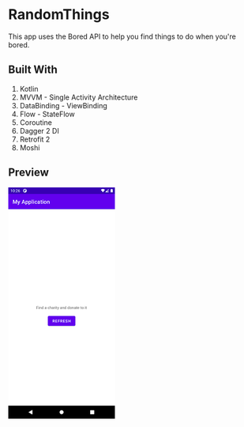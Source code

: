 # RandomThings
This app uses the Bored API to help you find things to do when you're bored.

## Built With
1. Kotlin
2. MVVM - Single Activity Architecture
3. DataBinding - ViewBinding
4. Flow - StateFlow
5. Coroutine
6. Dagger 2 DI
7. Retrofit 2
8. Moshi

## Preview

![Screenshot](sample_random_things.png)
